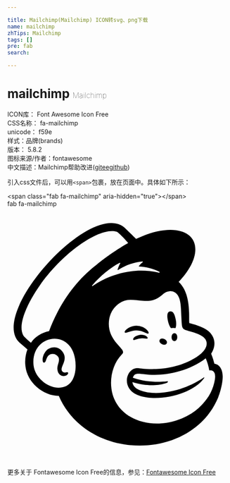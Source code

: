 ```yaml
---

title: Mailchimp(Mailchimp) ICON转svg、png下载
name: mailchimp
zhTips: Mailchimp
tags: []
pre: fab
search: 

---
```


# mailchimp  <small style="font-size: 60%;font-weight: 100">Mailchimp</small>


<div class="detail-page">
<p>
<span>
ICON库：
<span class="badge-secondary badge">Font Awesome Icon Free</span> 
</span>
<br/>
<span>
CSS名称：
<span class="badge-secondary badge">fa-mailchimp</span> 
</span>
<br/>
<span>
unicode：
<span class="badge-secondary badge">f59e</span> 
<copy-btn content='f59e' btn-title=""></copy-btn>
<copy-btn :content='String.fromCodePoint(parseInt("f59e", 16))' btn-title="复制U"></copy-btn>
</span><br/><span>样式：<span class="badge-light badge">品牌(brands)</span></span>
<br/>
<span>
版本：
<span class="badge-secondary badge">5.8.2</span> 
</span>
<br/>
<span>图标来源/作者：<span class="badge-light badge">fontawesome</span></span> 
<br/>
<span class="zh-detail">中文描述：<span class="badge-primary badge">Mailchimp</span><span class="help-link"><span>帮助改进</span>(<a href="https://gitee.com/liuwave/icon-helper/edit/master/json/fontawesome/brands/mailchimp.json" target="_blank" rel="noopener noreferrer">gitee</a><a href="https://github.com/liuwave/icon-helper/edit/master/json/fontawesome/brands/mailchimp.json" target="_blank" rel="noopener noreferrer">github</a></span>)</span><br/>
</p>
</div>
<div class="alert alert-dark">
  <i class="fab fa-mailchimp fa-xs"></i>
  <i class="fab fa-mailchimp fa-sm"></i>
  <i class="fab fa-mailchimp fa-lg"></i>
  <i class="fab fa-mailchimp fa-2x"></i>
  <i class="fab fa-mailchimp fa-3x"></i>
  <i class="fab fa-mailchimp fa-5x"></i>
  <i class="fab fa-mailchimp fa-7x"></i>
</div>
<div>
  <p>引入css文件后，可以用<code>&lt;span&gt;</code>包裹，放在页面中。具体如下所示：    
  </p>
  <div class="alert alert-primary" style="font-size: 14px">
    &lt;span class="fab fa-mailchimp" aria-hidden="true"&gt;&lt;/span&gt;
    <copy-btn content='<span class="fab fa-mailchimp" aria-hidden="true"></span>'></copy-btn>
  </div>
  <div class="alert alert-secondary">
    <i class="fab fa-mailchimp"
    style="font-size: 24px"
    aria-hidden="true"></i> fab fa-mailchimp
    <copy-btn content="fab fa-mailchimp" btn-title="复制图标名称"></copy-btn>
  </div>
</div>
<div id="svg" class="svg-wrap">
<svg xmlns="http://www.w3.org/2000/svg" viewBox="0 0 448 512"><path d="M330.61 243.52a36.15 36.15 0 0 1 9.3 0c1.66-3.83 1.95-10.43.45-17.61-2.23-10.67-5.25-17.14-11.48-16.13s-6.47 8.74-4.24 19.42c1.26 6 3.49 11.14 6 14.32zM277.05 252c4.47 2 7.2 3.26 8.28 2.13 1.89-1.94-3.48-9.39-12.12-13.09a31.44 31.44 0 0 0-30.61 3.68c-3 2.18-5.81 5.22-5.41 7.06.85 3.74 10-2.71 22.6-3.48 7-.44 12.8 1.75 17.26 3.71zm-9 5.13c-9.07 1.42-15 6.53-13.47 10.1.9.34 1.17.81 5.21-.81a37 37 0 0 1 18.72-1.95c2.92.34 4.31.52 4.94-.49 1.46-2.22-5.71-8-15.39-6.85zm54.17 17.1c3.38-6.87-10.9-13.93-14.3-7s10.92 13.88 14.32 6.97zm15.66-20.47c-7.66-.13-7.95 15.8-.26 15.93s7.98-15.81.28-15.96zm-218.79 78.9c-1.32.31-6 1.45-8.47-2.35-5.2-8 11.11-20.38 3-35.77-9.1-17.47-27.82-13.54-35.05-5.54-8.71 9.6-8.72 23.54-5 24.08 4.27.57 4.08-6.47 7.38-11.63a12.83 12.83 0 0 1 17.85-3.72c11.59 7.59 1.37 17.76 2.28 28.62 1.39 16.68 18.42 16.37 21.58 9a2.08 2.08 0 0 0-.2-2.33c.03.89.68-1.3-3.35-.39zm299.72-17.07c-3.35-11.73-2.57-9.22-6.78-20.52 2.45-3.67 15.29-24-3.07-43.25-10.4-10.92-33.9-16.54-41.1-18.54-1.5-11.39 4.65-58.7-21.52-83 20.79-21.55 33.76-45.29 33.73-65.65-.06-39.16-48.15-51-107.42-26.47l-12.55 5.33c-.06-.05-22.71-22.27-23.05-22.57C169.5-18-41.77 216.81 25.78 273.85l14.76 12.51a72.49 72.49 0 0 0-4.1 33.5c3.36 33.4 36 60.42 67.53 60.38 57.73 133.06 267.9 133.28 322.29 3 1.74-4.47 9.11-24.61 9.11-42.38s-10.09-25.27-16.53-25.27zm-316 48.16c-22.82-.61-47.46-21.15-49.91-45.51-6.17-61.31 74.26-75.27 84-12.33 4.54 29.64-4.67 58.49-34.12 57.81zM84.3 249.55C69.14 252.5 55.78 261.09 47.6 273c-4.88-4.07-14-12-15.59-15-13.01-24.85 14.24-73 33.3-100.21C112.42 90.56 186.19 39.68 220.36 48.91c5.55 1.57 23.94 22.89 23.94 22.89s-34.15 18.94-65.8 45.35c-42.66 32.85-74.89 80.59-94.2 132.4zM323.18 350.7s-35.74 5.3-69.51-7.07c6.21-20.16 27 6.1 96.4-13.81 15.29-4.38 35.37-13 51-25.35a102.85 102.85 0 0 1 7.12 24.28c3.66-.66 14.25-.52 11.44 18.1-3.29 19.87-11.73 36-25.93 50.84A106.86 106.86 0 0 1 362.55 421a132.45 132.45 0 0 1-20.34 8.58c-53.51 17.48-108.3-1.74-126-43a66.33 66.33 0 0 1-3.55-9.74c-7.53-27.2-1.14-59.83 18.84-80.37 1.23-1.31 2.48-2.85 2.48-4.79a8.45 8.45 0 0 0-1.92-4.54c-7-10.13-31.19-27.4-26.33-60.83 3.5-24 24.49-40.91 44.07-39.91l5 .29c8.48.5 15.89 1.59 22.88 1.88 11.69.5 22.2-1.19 34.64-11.56 4.2-3.5 7.57-6.54 13.26-7.51a17.45 17.45 0 0 1 13.6 2.24c10 6.64 11.4 22.73 11.92 34.49.29 6.72 1.1 23 1.38 27.63.63 10.67 3.43 12.17 9.11 14 3.19 1.05 6.15 1.83 10.51 3.06 13.21 3.71 21 7.48 26 12.31a16.38 16.38 0 0 1 4.74 9.29c1.56 11.37-8.82 25.4-36.31 38.16-46.71 21.68-93.68 14.45-100.48 13.68-20.15-2.71-31.63 23.32-19.55 41.15 22.64 33.41 122.4 20 151.37-21.35.69-1 .12-1.59-.73-1-41.77 28.58-97.06 38.21-128.46 26-4.77-1.85-14.73-6.44-15.94-16.67 43.6 13.49 71 .74 71 .74s2.03-2.79-.56-2.53zm-68.47-5.7zm-83.4-187.5c16.74-19.35 37.36-36.18 55.83-45.63a.73.73 0 0 1 1 1c-1.46 2.66-4.29 8.34-5.19 12.65a.75.75 0 0 0 1.16.79c11.49-7.83 31.48-16.22 49-17.3a.77.77 0 0 1 .52 1.38 41.86 41.86 0 0 0-7.71 7.74.75.75 0 0 0 .59 1.19c12.31.09 29.66 4.4 41 10.74.76.43.22 1.91-.64 1.72-69.55-15.94-123.08 18.53-134.5 26.83a.76.76 0 0 1-1-1.12z"/></svg>
</div>
<detail full-name='fa-mailchimp'></detail>
    
<div><p>更多关于  Fontawesome Icon Free的信息，参见：<a target="_blank" href="https://iconhelper.cn/fontawesome.html">Fontawesome Icon Free</a>
</p></div>
